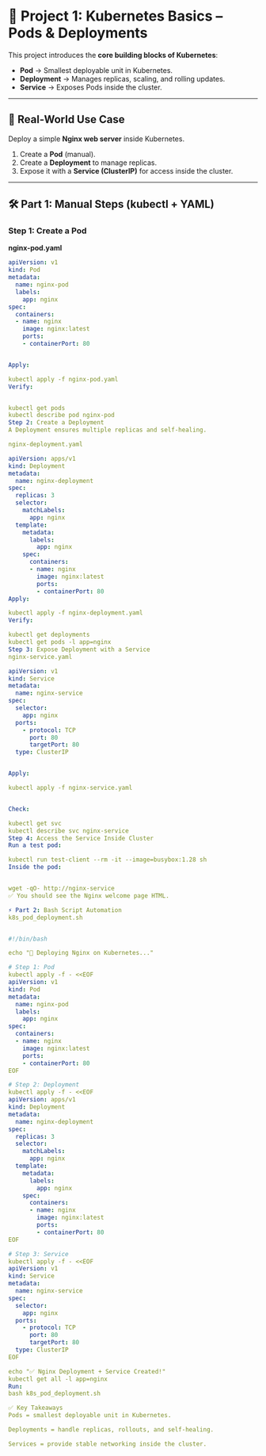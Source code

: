 # 📘 Project 1: Kubernetes Basics – Pods & Deployments

This project introduces the **core building blocks of Kubernetes**:

- **Pod** → Smallest deployable unit in Kubernetes.  
- **Deployment** → Manages replicas, scaling, and rolling updates.  
- **Service** → Exposes Pods inside the cluster.  

---

## 🔹 Real-World Use Case  

Deploy a simple **Nginx web server** inside Kubernetes.  

1. Create a **Pod** (manual).  
2. Create a **Deployment** to manage replicas.  
3. Expose it with a **Service (ClusterIP)** for access inside the cluster.  

---

## 🛠️ Part 1: Manual Steps (kubectl + YAML)  

### Step 1: Create a Pod  

**nginx-pod.yaml**  

```yaml
apiVersion: v1
kind: Pod
metadata:
  name: nginx-pod
  labels:
    app: nginx
spec:
  containers:
  - name: nginx
    image: nginx:latest
    ports:
    - containerPort: 80


Apply:

kubectl apply -f nginx-pod.yaml
Verify:


kubectl get pods
kubectl describe pod nginx-pod
Step 2: Create a Deployment
A Deployment ensures multiple replicas and self-healing.

nginx-deployment.yaml

apiVersion: apps/v1
kind: Deployment
metadata:
  name: nginx-deployment
spec:
  replicas: 3
  selector:
    matchLabels:
      app: nginx
  template:
    metadata:
      labels:
        app: nginx
    spec:
      containers:
      - name: nginx
        image: nginx:latest
        ports:
        - containerPort: 80
Apply:

kubectl apply -f nginx-deployment.yaml
Verify:

kubectl get deployments
kubectl get pods -l app=nginx
Step 3: Expose Deployment with a Service
nginx-service.yaml

apiVersion: v1
kind: Service
metadata:
  name: nginx-service
spec:
  selector:
    app: nginx
  ports:
    - protocol: TCP
      port: 80
      targetPort: 80
  type: ClusterIP


Apply:

kubectl apply -f nginx-service.yaml


Check:

kubectl get svc
kubectl describe svc nginx-service
Step 4: Access the Service Inside Cluster
Run a test pod:

kubectl run test-client --rm -it --image=busybox:1.28 sh
Inside the pod:


wget -qO- http://nginx-service
✅ You should see the Nginx welcome page HTML.

⚡ Part 2: Bash Script Automation
k8s_pod_deployment.sh


#!/bin/bash

echo "🚀 Deploying Nginx on Kubernetes..."

# Step 1: Pod
kubectl apply -f - <<EOF
apiVersion: v1
kind: Pod
metadata:
  name: nginx-pod
  labels:
    app: nginx
spec:
  containers:
  - name: nginx
    image: nginx:latest
    ports:
    - containerPort: 80
EOF

# Step 2: Deployment
kubectl apply -f - <<EOF
apiVersion: apps/v1
kind: Deployment
metadata:
  name: nginx-deployment
spec:
  replicas: 3
  selector:
    matchLabels:
      app: nginx
  template:
    metadata:
      labels:
        app: nginx
    spec:
      containers:
      - name: nginx
        image: nginx:latest
        ports:
        - containerPort: 80
EOF

# Step 3: Service
kubectl apply -f - <<EOF
apiVersion: v1
kind: Service
metadata:
  name: nginx-service
spec:
  selector:
    app: nginx
  ports:
    - protocol: TCP
      port: 80
      targetPort: 80
  type: ClusterIP
EOF

echo "✅ Nginx Deployment + Service Created!"
kubectl get all -l app=nginx
Run:
bash k8s_pod_deployment.sh

✅ Key Takeaways
Pods = smallest deployable unit in Kubernetes.

Deployments = handle replicas, rollouts, and self-healing.

Services = provide stable networking inside the cluster.
